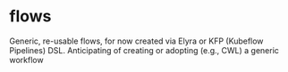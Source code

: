 # flows
Generic, re-usable flows, for now created via Elyra or KFP (Kubeflow Pipelines) DSL. Anticipating of creating or adopting (e.g., CWL) a generic workflow
